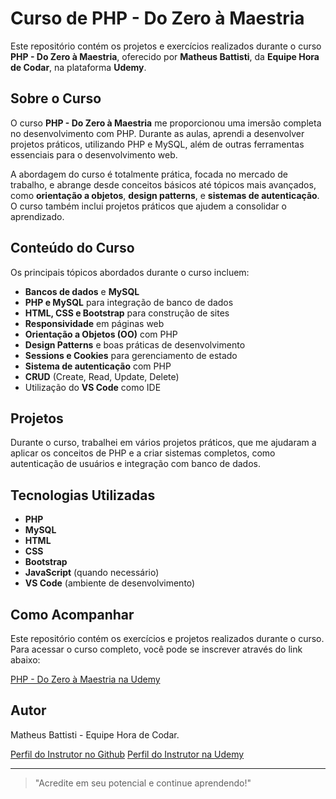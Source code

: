 # Curso de PHP - Do Zero à Maestria

Este repositório contém os projetos e exercícios realizados durante o curso **PHP - Do Zero à Maestria**, oferecido por **Matheus Battisti**, da **Equipe Hora de Codar**, na plataforma **Udemy**.

## Sobre o Curso

O curso **PHP - Do Zero à Maestria** me proporcionou uma imersão completa no desenvolvimento com PHP. Durante as aulas, aprendi a desenvolver projetos práticos, utilizando PHP e MySQL, além de outras ferramentas essenciais para o desenvolvimento web.

A abordagem do curso é totalmente prática, focada no mercado de trabalho, e abrange desde conceitos básicos até tópicos mais avançados, como **orientação a objetos**, **design patterns**, e **sistemas de autenticação**. O curso também inclui projetos práticos que ajudem a consolidar o aprendizado.

## Conteúdo do Curso

Os principais tópicos abordados durante o curso incluem:

- **Bancos de dados** e **MySQL**
- **PHP e MySQL** para integração de banco de dados
- **HTML, CSS e Bootstrap** para construção de sites
- **Responsividade** em páginas web
- **Orientação a Objetos (OO)** com PHP
- **Design Patterns** e boas práticas de desenvolvimento
- **Sessions e Cookies** para gerenciamento de estado
- **Sistema de autenticação** com PHP
- **CRUD** (Create, Read, Update, Delete)
- Utilização do **VS Code** como IDE

## Projetos

Durante o curso, trabalhei em vários projetos práticos, que me ajudaram a aplicar os conceitos de PHP e a criar sistemas completos, como autenticação de usuários e integração com banco de dados.

## Tecnologias Utilizadas

- **PHP**
- **MySQL**
- **HTML**
- **CSS**
- **Bootstrap**
- **JavaScript** (quando necessário)
- **VS Code** (ambiente de desenvolvimento)

## Como Acompanhar

Este repositório contém os exercícios e projetos realizados durante o curso. Para acessar o curso completo, você pode se inscrever através do link abaixo:

[PHP - Do Zero à Maestria na Udemy](https://www.udemy.com/course/php-do-zero-a-maestria-com-projetos-incriveis/?couponCode=KEEPLEARNINGBR)

## Autor

Matheus Battisti - Equipe Hora de Codar.

[Perfil do Instrutor no Github](https://github.com/matheusbattisti)
[Perfil do Instrutor na Udemy](https://www.udemy.com/user/matheus-battisti/)

---

> "Acredite em seu potencial e continue aprendendo!"
